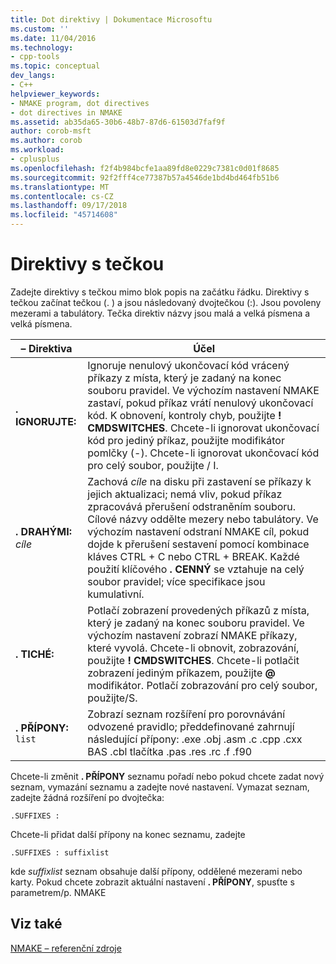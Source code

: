 ```yaml
---
title: Dot direktivy | Dokumentace Microsoftu
ms.custom: ''
ms.date: 11/04/2016
ms.technology:
- cpp-tools
ms.topic: conceptual
dev_langs:
- C++
helpviewer_keywords:
- NMAKE program, dot directives
- dot directives in NMAKE
ms.assetid: ab35da65-30b6-48b7-87d6-61503d7faf9f
author: corob-msft
ms.author: corob
ms.workload:
- cplusplus
ms.openlocfilehash: f2f4b984bcfe1aa89fd8e0229c7381c0d01f8685
ms.sourcegitcommit: 92f2fff4ce77387b57a4546de1bd4bd464fb51b6
ms.translationtype: MT
ms.contentlocale: cs-CZ
ms.lasthandoff: 09/17/2018
ms.locfileid: "45714608"
---
```

# <a name="dot-directives"></a>Direktivy s tečkou

Zadejte direktivy s tečkou mimo blok popis na začátku řádku. Direktivy s tečkou začínat tečkou (. ) a jsou následovaný dvojtečkou (:). Jsou povoleny mezerami a tabulátory. Tečka direktiv názvy jsou malá a velká písmena a velká písmena.

|– Direktiva|Účel|
|---------------|-------------|
|**. IGNORUJTE:**|Ignoruje nenulový ukončovací kód vrácený příkazy z místa, který je zadaný na konec souboru pravidel. Ve výchozím nastavení NMAKE zastaví, pokud příkaz vrátí nenulový ukončovací kód. K obnovení, kontroly chyb, použijte **! CMDSWITCHES**. Chcete-li ignorovat ukončovací kód pro jediný příkaz, použijte modifikátor pomlčky (-). Chcete-li ignorovat ukončovací kód pro celý soubor, použijte / I.|
|**. DRAHÝMI:** *cíle*|Zachová *cíle* na disku při zastavení se příkazy k jejich aktualizaci; nemá vliv, pokud příkaz zpracovává přerušení odstraněním souboru. Cílové názvy oddělte mezery nebo tabulátory. Ve výchozím nastavení odstraní NMAKE cíl, pokud dojde k přerušení sestavení pomocí kombinace kláves CTRL + C nebo CTRL + BREAK. Každé použití klíčového **. CENNÝ** se vztahuje na celý soubor pravidel; více specifikace jsou kumulativní.|
|**. TICHÉ:**|Potlačí zobrazení provedených příkazů z místa, který je zadaný na konec souboru pravidel. Ve výchozím nastavení zobrazí NMAKE příkazy, které vyvolá. Chcete-li obnovit, zobrazování, použijte **! CMDSWITCHES**. Chcete-li potlačit zobrazení jediným příkazem, použijte **@** modifikátor. Potlačí zobrazování pro celý soubor, použijte/S.|
|**. PŘÍPONY:** `list`|Zobrazí seznam rozšíření pro porovnávání odvozené pravidlo; předdefinované zahrnují následující přípony: .exe .obj .asm .c .cpp .cxx BAS .cbl tlačítka .pas .res .rc .f .f90|

Chcete-li změnit **. PŘÍPONY** seznamu pořadí nebo pokud chcete zadat nový seznam, vymazání seznamu a zadejte nové nastavení. Vymazat seznam, zadejte žádná rozšíření po dvojtečka:

```
.SUFFIXES :
```

Chcete-li přidat další přípony na konec seznamu, zadejte

```
.SUFFIXES : suffixlist
```

kde *suffixlist* seznam obsahuje další přípony, oddělené mezerami nebo karty. Pokud chcete zobrazit aktuální nastavení **. PŘÍPONY**, spusťte s parametrem/p. NMAKE

## <a name="see-also"></a>Viz také

[NMAKE – referenční zdroje](../build/nmake-reference.md)